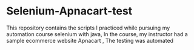 # Selenium-Apnacart-test
This repository contains the scripts I practiced while pursuing my automation course selenium with java, In the course, my instructor had a sample ecommerce website Apnacart , The testing was automated
